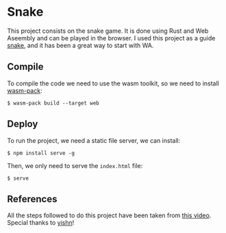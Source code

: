 # Snake

This project consists on the snake game. It is done using Rust and Web Aseembly and can be played in the browser. I used this project as a guide [snake](https://github.com/yishn/lets-code/tree/main/snake), and it has been a great way to start with WA.

## Compile

To compile the code we need to use the wasm toolkit, so we need to install [wasm-pack](https://rustwasm.github.io/wasm-pack/):

    $ wasm-pack build --target web

## Deploy

To run the project, we need a static file server, we can install:

    $ npm install serve -g

Then, we only need to serve the `index.html` file:

    $ serve

## References

All the steps followed to do this project have been taken from [this video](https://www.youtube.com/watch?v=iR7Q_6quwSI&t=4547s). Special thanks to [yishn](https://github.com/yishn)!
